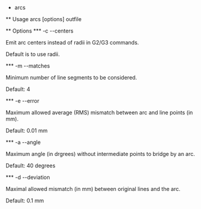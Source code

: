 * arcs

** Usage
arcs [options] <infile >outfile


** Options
*** -c --centers

Emit arc centers instead of radii in G2/G3 commands.

Default is to use radii.


*** -m --matches

Minimum number of line segments to be considered.

Default: 4


*** -e --error

Maximum allowed average (RMS) mismatch between arc and line points (in mm).

Default: 0.01 mm


*** -a --angle

Maximum angle (in drgrees) without intermediate points to bridge by an arc.

Default: 40 degrees


*** -d --deviation

Maximal allowed mismatch (in mm) between original lines and the arc.

Default: 0.1 mm
